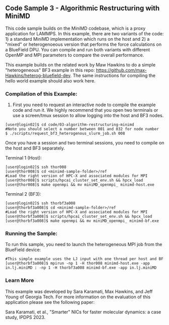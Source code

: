 ## Code Sample 3 - Algorithmic Restructuring with MiniMD


This code sample builds on the MiniMD codebase, which is a proxy application for LAMMPS. In this example, there are two variants of the code: 1) a standard MiniMD implementation which runs on the host and 2) a "mixed" or heterogenoeous version that performs the force calculations on a BlueField DPU. You can compile and run both variants with different OpenMP and MPI parameters to compare the overall performance.  

This example builds on the related work by Maw Hawkins to do a simple "heterogeneous" BF3 example in this repo: https://github.com/max-Hawkins/heterog-bluefield-dev. The same instructions for compiling the hello world example should also work here.

### Compilation of this Example:

1) First you need to request an interactive node to compile the example code and run it. We highly recommend that you open two terminals or use a screen/tmux session to allow logging into the host and BF3 nodes.

```
[user@login02]$ cd code/03-algorithm-restructuring-minimd
#Note you should select a number between 001 and 032 for node number
$ ./scripts/request_bf3_heterogenous_slurm_job.sh 008
``` 

Once you have a session and two terminal sessions, you need to compile on the host and BF3 separately.

Terminal 1 (Host):
```
[user@login02]$ ssh thor008
[user@thor008]$ cd <minimd-sample-folder>/ref
#Load the right version of HPC-X and associated modules for MPI
[user@thor008]$ scripts/hpcai_cluster_set_env.sh && hpcx_load
[user@thor008]$ make openmpi && mv miniMD_openmpi_ minimd-host.exe

```

Terminal 2 (BF3):
```
[user@login02]$ ssh thorbf3a008
[user@thorbf3a008]$ cd <minimd-sample-folder>/ref
#Load the right version of HPC-X and associated modules for MPI
[user@thorbf3a008]$ scripts/hpcai_cluster_set_env.sh && hpcx_load
[user@thorbf3a008]$ make openmpi && mv miniMD_openmpi_ minimd-bf.exe
```

### Running the Sample: 

To run this sample, you need to launch the heterogeneous MPI job from the BlueField device:


```
#This simple example uses the LJ input with one thread per host and BF
[user@thorbf3a008]$ mpirun -np 1 -H thor008 minimd-host.exe -app in.lj.miniMD : -np 1 -H thorbf3a008 minimd-bf.exe -app in.lj.miniMD
```

### Learn More
This example was developed by Sara Karamati, Max Hawkins, and Jeff Young of Georgia Tech. For more information on the evaluation of this application please see the following paper:

Sara Karamati, et al., "Smarter" NICs for faster molecular dynamics: a case study, IPDPS 2023.
